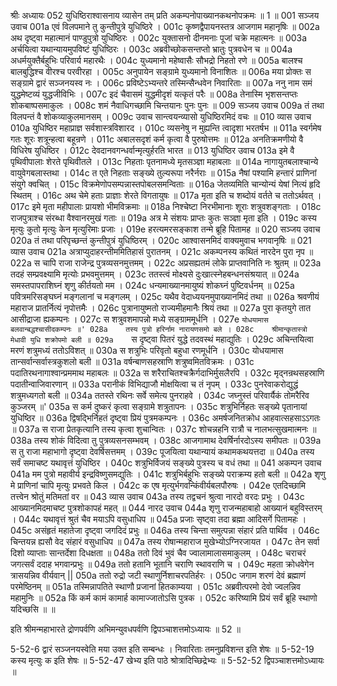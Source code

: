 श्रीः
अध्यायः 052
युधिष्ठिराश्वासनाय व्यासेन तम् प्रति अकम्पनोपाख्यानकथनोपक्रमः ॥ 1 ॥
001	सञ्जय उवाच 
001a	एवं विलपमाने तु कुन्तीपुत्रे युधिष्ठिरे ।
001c	कृष्णद्वैपायनस्तत्र आजगाम महानृषिः ॥
002a	अथ दृष्ट्वा महात्मानं पाण्डुपुत्रो युधिष्ठिरः ।
002c	युक्तासनो दीनमनाः पूजां चक्रे महात्मनः ॥
003a	अर्चयित्वा यथान्यायमुपविष्टं युधिष्ठिरः ।
003c	अब्रवीच्छोकसन्तप्तो भ्रातुः पुत्रवधेन च ॥
004a	अधर्मयुक्तैर्बहुभिः परिवार्य महारथैः ।
004c	युध्यमानो महेष्वासैः सौभद्रो निहतो रणे ॥
005a	बालश्च बालबुद्धिश्च वीरश्च परवीरहा ।
005c	अनुपायेन सङ्ग्रामे युध्यमानो विनाशितः ॥
006a	मया प्रोक्तः स सङ्ग्रामे द्वारं सञ्जनयस्व नः ।
006c	प्रविष्टेऽभ्यन्तरे तस्मिन्सैन्धवेन निवारिताः ॥
007a	ननु नाम समं युद्धमेष्टव्यं युद्धजीविभिः ।
007c	इदं चैवासमं युद्धमीदृशं यत्कृतं परैः ॥
008a	तेनास्मि भृशसन्तप्तः शोकबाष्पसमाकुलः ।
008c	शमं नैवाधिगच्छामि चिन्तयानः पुनः पुनः ॥
009	सञ्जय उवाच 
009a	तं तथा विलपन्तं वै शोकव्याकुलमानसम् ।
009c	उवाच सान्त्वयन्व्यासो युधिष्ठिरमिदं वचः ॥
010	व्यास उवाच 
010a	युधिष्ठिर महाप्राज्ञ सर्वशास्त्रविशारद ।
010c	व्यसनेषु न मुह्यन्ति त्वादृशा भरतर्षभ ॥
011a	स्वर्गमेष गतः शूरः शत्रून्हत्वा बहून्रणे ।
011c	अबालसदृशं कर्म कृत्वा वै पुरुषोत्तमः ॥
012a	अनतिक्रमणीयो वै विधिरेष युधिष्ठिर ।
012c	देवदानवगन्धर्वान्मृत्युर्हरति भारत ॥
013	युधिष्ठिर उवाच 
013a	इमे वै पृथिवीपालाः शेरते पृथिवीतले ।
013c	निहताः पृतनामध्ये मृतसञ्ज्ञा महाबलाः ॥
014a	नागायुतबलाश्चान्ये वायुवेगबलास्तथा ।
014c	त एते निहताः सङ्ख्ये तुल्यरूपा नरैर्नराः ॥
015a	नैषां पश्यामि हन्तारं प्राणिनां संयुगे क्वचित् ।
015c	विक्रमेणोपसम्पन्नास्तपोबलसमन्विताः ॥
016a	जेतव्यमिति चान्योन्यं येषां नित्यं हृदि स्थितम् ।
016c	अथ चेमे हताः प्राज्ञाः शेरते विगतायुषः ॥
017a	मृता इति च शब्दोयं वर्तते च ततोऽर्थवत् ।
017c	इमे मृता महीपालाः प्रायशो भीमविक्रमाः ॥
018a	निश्चेष्टा निरभीमानाः शूराः शत्रुवशङ्गताः ।
018c	राजपुत्राश्च संरब्धा वैश्वानरमुखं गताः ॥
019a	अत्र मे संशयः प्राप्तः कुतः सञ्ज्ञा मृता इति ।
019c	कस्य मृत्युः कुतो मृत्युः केन मृत्युरिमाः प्रजाः ।
019e	हरत्यमरसङ्काश तन्मे ब्रूहि पितामह ॥
020	सञ्जय उवाच 
020a	तं तथा परिपृच्छन्तं कुन्तीपुत्रं युधिष्ठिरम् ।
020c	आश्वासनमिदं वाक्यमुवाच भगवानृषिः ॥
021	व्यास उवाच 
021a	अत्राप्युदाहरन्तीममितिहासं पुरातनम् ।
021c	अकम्पनस्य कथितं नारदेन पुरा नृप ॥
022a	स चापि राजा राजेन्द्र पुत्रव्यसनमुत्तमम् ।
022c	अप्रसह्यतमं लोके प्राप्तवानिति नः श्रुतम् ॥
023a	तदहं सम्प्रवक्ष्यामि मृत्योः प्रभवमुत्तमम् ।
023c	ततस्त्वं मोक्ष्यसे दुःखात्स्नेहबन्धनसंश्रयात् ॥
024a	समस्तपापराशिघ्नं शृणु कीर्तयतो मम ।
024c	धन्यमाख्यानमायुष्यं शोकघ्नं पुष्टिवर्धनम् ॥
025a	पवित्रमरिसङ्घघ्नं मङ्गलानां च मङ्गलम् ।
025c	यथैव वेदाध्ययनमुपाख्यानमिदं तथा ॥
026a	श्रवणीयं महाराज प्रातर्नित्यं नृपोत्तमैः ।
026c	पुत्रानायुष्मतो राज्यमीहमानैः श्रियं तथा ॥
027a	पुरा कृतयुगे तात आसीद्राजा ह्यकम्पनः ।
027c	स शत्रुवशमापन्नो मध्ये सङ्ग्राममूर्धनि ।
027e	`योधयामास बलवान्बद्धश्चासीदकम्पनः ॥'
028a	तस्य पुत्रो हरिर्नाम नारायणसमो बले ।
028c	श्रीमान्कृतास्त्रो मेधावी युधि शक्रोपमो बली ॥
029a	`स दृष्ट्वा पितरं युद्धे तदवस्थं महाद्युतिः ।
029c	अचिन्तयित्वा मरणं शत्रुमध्यं ततोऽविशत् ॥
030a	स शत्रुभिः परिवृतो बहुधा रणमूर्धनि ।
030c	योधयामास तान्सर्वान्सर्वास्त्रकुशलो बली ॥
031a	वर्षन्बाणसहस्राणि शत्रुष्वमितविक्रमः ।
031c	पदातिरथनागाश्वान्प्रममाथ महाबलः ॥
032a	स शरैराचितश्चक्रैर्गदाभिर्मुसलैरपि ।
032c	मृद्नन्रथसहस्राणि पदातीन्वाजिवारणान् ॥
033a	परानीकं विभिद्याजौ मोक्षयित्वा च तं नृपम् ।
033c	पुनरेवाकरोद्युद्धं शत्रुमध्यगतो बली ॥
034a	ततस्ते रथिनः सर्वे समेत्य पुनराहवे ।
034c	जघ्नुस्तं परिवार्यैकं तोमरैरिव कुञ्जरम् ॥'
035a	स कर्म दुष्करं कृत्वा सङ्ग्रामे शत्रुतापनः ।
035c	शत्रुभिर्निहतः सङ्ख्ये पृतानायां युधिष्ठिर ॥
036a	द्विषद्भिर्निहतं दृष्ट्वा प्रियं पुत्रमकम्पनः ।
036c	अमर्षजनितक्रोध आहवात्सहसाऽऽगतः ॥
037a	स राजा प्रेतकृत्यानि तस्य कृत्वा शुचान्वितः ।
037c	शोचन्नहनि रात्रौ च नालभत्सुखमात्मनः ॥
038a	तस्य शोकं विदित्वा तु पुत्रव्यसनसम्भवम् ।
038c	आजगामाथ देवर्षिर्नारदोऽस्य समीपतः ॥
039a	स तु राजा महाभागो दृष्ट्वा देवर्षिसत्तमम् ।
039c	पूजयित्वा यथान्यायं कथामकथयत्तदा ॥
040a	तस्य सर्वं समाचष्ट यथावृत्तं युधिष्ठिर ।
040c	शत्रुभिर्विजयं सङ्ख्ये पुत्रस्य च वधं तथा ॥
041	अकम्पन उवाच 
041a	मम पुत्रो महावीर्य इन्द्रविष्णुसमद्युतिः ।
041c	शत्रुभिर्बहुभिः सङ्ख्ये पराक्रम्य हतो बली ॥
042a	शृणु मे प्राणिनां चापि मृत्युः प्रभवते किल ।
042c	क एष मृत्युर्भगवन्किंवीर्यबलपौरुषः ।
042e	एतदिच्छामि तत्त्वेन श्रोतुं मतिमतां वर ॥
043	व्यास उवाच 
043a	तस्य तद्वचनं श्रुत्वा नारदो वरदः प्रभुः ।
043c	आख्यानमिदमाचष्ट पुत्रशोकापहं महत् ॥
044	नारद उवाच 
044a	शृणु राजन्महाबाहो आख्यानं बहुविस्तरम् ।
044c	यथावृत्तं श्रुतं चैव मयाऽपि वसुधाधिप ॥
045a	प्रजाः सृष्ट्वा तदा ब्रह्मा आदिसर्गे पितामहः ।
045c	असंहृतं महातेजा दृष्ट्वा जगदिदं प्रभुः ॥
046a	तस्य चिन्ता समुत्पन्ना संहारं प्रति पार्थिव ।
046c	चिन्तयन्न ह्यसौ वेद संहारं वसुधाधिप ॥
047a	तस्य रोषान्महाराज मुखेभ्योऽग्निरजायत ।
047c	तेन सर्वा दिशो व्याप्ताः सान्तर्देशा दिधक्षता ॥
048a	ततो दिवं भुवं चैव ज्वालामालासमाकुलम् ।
048c	चराचरं जगत्सर्वं ददाह भगवान्प्रभुः ॥
049a	ततो हतानि भूतानि चराणि स्थावराणि च ।
049c	महता क्रोधवेगेन त्रासयन्निव वीर्यवान् ||
050a	ततो रुद्रो जटी स्थाणुर्निशाचरपतिर्हरः ।
050c	जगाम शरणं देवं ब्रह्माणं परमेष्ठिनम् ॥
051a	तस्मिन्नापतिते स्थाणौ प्रजानां हितकाम्यया ।
051c	अब्रवीत्परमो देवो ज्वलन्निव महामुनिः ॥
052a	किं कर्म कामं कामार्ह कामाज्जातोऽसि पुत्रक ।
052c	करिष्यामि प्रियं सर्वं ब्रूहि स्थाणो यदिच्छसि ॥ ॥

इति श्रीमन्महाभारते द्रोणपर्वणि अभिमन्युवधपर्वणि द्विपञ्चाशत्तमोऽध्यायः ॥ 52 ॥

5-52-6 द्वारं सञ्जनयस्वेति मया उक्त इति सम्बन्धः । निवारिताः तमनुप्रविशन्त इति शेषः ॥ 5-52-19 कस्य मृत्युः क इति शेषः ॥ 5-52-47 खेभ्य इति पाठे श्रोत्रादिच्छिद्रेभ्यः ॥ 5-52-52 द्विपञ्चाशत्तमोऽध्यायः ॥	
